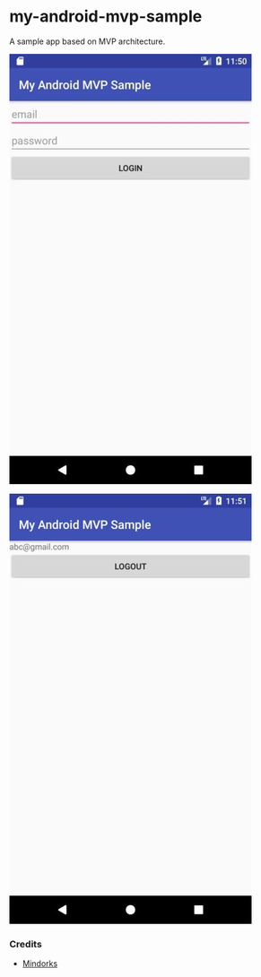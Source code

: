 # my-android-mvp-sample

A sample app based on MVP architecture.

![image1](app/src/main/assets/screenshot1.jpg)

![image1](app/src/main/assets/screenshot2.jpg)

### Credits
- [Mindorks](https://mindorks.com/course/android-mvp-introduction)
